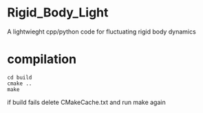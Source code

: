 # Rigid_Body_Light
A lightwieght cpp/python code for fluctuating rigid body dynamics

# compilation
```
cd build
cmake ..
make
```
if build fails delete CMakeCache.txt and run make again